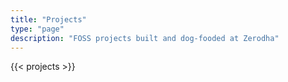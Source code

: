 ```yaml
---
title: "Projects"
type: "page"
description: "FOSS projects built and dog-fooded at Zerodha"
---
```


{{< projects >}}
